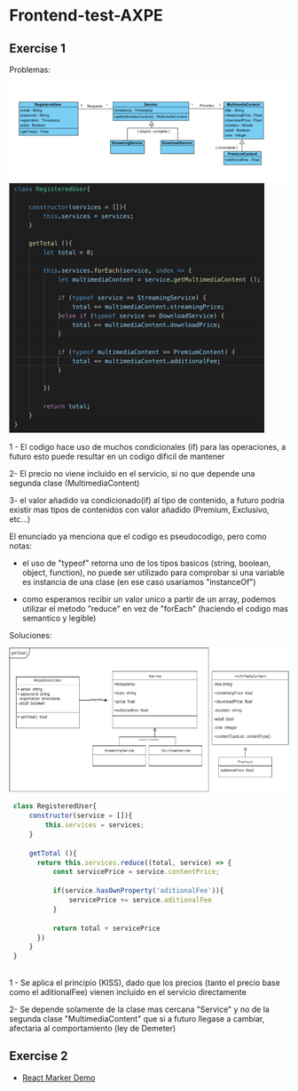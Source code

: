 # Frontend-test-AXPE

## Exercise 1

Problemas:

![Alt text](./doc/images/uml-original.png "mapa original")
![Alt text](./doc/images/original-code.png "codigo original")

1 - El codigo hace uso de muchos condicionales (if) para las operaciones, a futuro esto puede resultar en un codigo dificil de mantener

2- El precio no viene incluido en el servicio, si no que depende una segunda clase (MultimediaContent)

3- el valor añadido va condicionado(if) al tipo de contenido, a futuro podria existir mas tipos de contenidos con valor añadido (Premium, Exclusivo, etc...)

El enunciado ya menciona que el codigo es pseudocodigo, pero como notas:

 - el uso de "typeof" retorna uno de los tipos basicos (string, boolean, object, function), no puede ser utilizado para comprobar si una variable es instancia de una clase (en ese caso usariamos "instanceOf")

 - como esperamos recibir un valor unico a partir de un array, podemos utilizar el metodo "reduce" en vez de "forEach" (haciendo el codigo mas semantico y legible)

Soluciones:

![Alt text](./doc/images/uml-modified.png "mapa modificado")

 ```js
  class RegisteredUser{
      constructor(service = []){
          this.services = services;
      }

      getTotal (){
        return this.services.reduce((total, service) => {
            const servicePrice = service.contentPrice;
            
            if(service.hasOwnProperty('aditionalFee')){
                servicePrice += service.aditionalFee
            }

            return total + servicePrice
        })
      }
  }
    
```

1 - Se aplica el principio (KISS), dado que los precios (tanto el precio base como el aditionalFee) vienen incluido en el servicio directamente

2-  Se depende solamente de la clase mas cercana "Service" y no de la segunda clase "MultimediaContent" que si a futuro llegase a cambiar, afectaria al comportamiento (ley de Demeter)

## Exercise 2
* [React Marker Demo](maps-watcher/README.md)